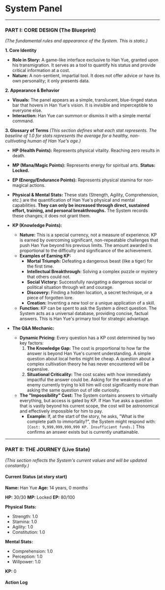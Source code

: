 # System Panel

---

### **PART I: CORE DESIGN (The Blueprint)**
*(The fundamental rules and appearance of the System. This is static.)*

**1. Core Identity**
* **Role in Story:** A game-like interface exclusive to Han Yue, granted upon his transmigration. It serves as a tool to quantify his status and provide critical information at a cost.
* **Nature:** A non-sentient, impartial tool. It does not offer advice or have its own personality; it only presents data.

**2. Appearance & Behavior**
* **Visuals:** The panel appears as a simple, translucent, blue-tinged status bar that hovers in Han Yue's vision. It is invisible and imperceptible to everyone else.
* **Interaction:** Han Yue can summon or dismiss it with a simple mental command.

**3. Glossary of Terms**
*(This section defines what each stat represents. The baseline of 1.0 for stats represents the average for a healthy, non-cultivating human of Han Yue's age.)*

* **HP (Health Points):** Represents physical vitality. Reaching zero results in death.
* **MP (Mana/Magic Points):** Represents energy for spiritual arts. **Status: Locked.**
* **EP (Energy/Endurance Points):** Represents physical stamina for non-magical actions.

* **Physical & Mental Stats:** These stats (Strength, Agility, Comprehension, etc.) are the quantification of Han Yue's physical and mental capabilities. **They can only be increased through direct, sustained effort, training, and personal breakthroughs.** The System records these changes; it does not grant them.

* **KP (Knowledge Points):**
    * **Nature:** This is a special currency, not a measure of experience. KP is earned by overcoming significant, non-repeatable challenges that push Han Yue beyond his previous limits. The amount awarded is proportional to the difficulty and significance of the achievement.
    * **Examples of Earning KP:**
        * **Mortal Triumph:** Defeating a dangerous beast (like a tiger) for the first time.
        * **Intellectual Breakthrough:** Solving a complex puzzle or mystery that others could not.
        * **Social Victory:** Successfully navigating a dangerous social or political situation through wit and courage.
        * **Discovery:** Finding a hidden location, a secret technique, or a piece of forgotten lore.
        * **Creation:** Inventing a new tool or a unique application of a skill.
    * **Function:** KP can be spent to ask the System a direct question. The System acts as a universal database, providing concise, factual answers. This is Han Yue's primary tool for strategic advantage.

* **The Q&A Mechanic:**
    * **Dynamic Pricing:** Every question has a KP cost determined by two key factors:
        1.  **The Knowledge Gap:** The cost is proportional to how far the answer is beyond Han Yue's current understanding. A simple question about local herbs might be cheap. A question about a complex cultivation theory he has never encountered will be expensive.
        2.  **Situational Criticality:** The cost scales with how immediately impactful the answer could be. Asking for the weakness of an enemy currently trying to kill him will cost significantly more than asking the same question out of idle curiosity.
    * **The "Impossibility" Cost:** The System contains answers to virtually everything, but access is gated by KP. If Han Yue asks a question that is vastly beyond his current scope, the cost will be astronomical and effectively impossible for him to pay.
        * **Example:** If, at the start of the story, he asks, "What is the complete path to immortality?", the System might respond with: `[Cost: 9,999,999,999,999 KP. Insufficient funds.]` This confirms an answer exists but is currently unattainable.

---

### **PART II: THE JOURNEY (Live State)**
*(This section reflects the System's current values and will be updated constantly.)*

#### **Current Status (at story start)**

**Name:** Han Yue
**Age:** 14 years, 0 months

**HP:** 30/30
**MP:** Locked
**EP:** 80/100

**Physical Stats:**
- Strength: 1.0
- Stamina: 1.0
- Agility: 1.0
- Constitution: 1.0

**Mental Stats:**
- Comprehension: 1.0
- Perception: 1.0
- Willpower: 1.0

**KP:** 0

#### **Action Log**